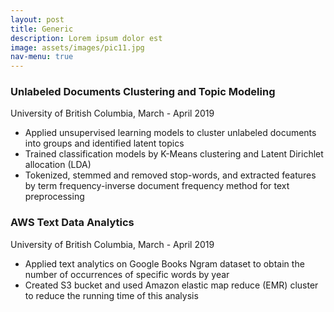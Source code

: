 ```yaml
---
layout: post
title: Generic
description: Lorem ipsum dolor est
image: assets/images/pic11.jpg
nav-menu: true
---
```


### Unlabeled Documents Clustering and Topic Modeling
University of British Columbia, March - April 2019 <br/>
- Applied unsupervised learning models to cluster unlabeled documents into groups and identified latent topics
- Trained classification models by K-Means clustering and Latent Dirichlet allocation (LDA)
- Tokenized, stemmed and removed stop-words, and extracted features by term frequency-inverse document frequency method for text preprocessing

### AWS Text Data Analytics
University of British Columbia, March - April 2019 <br/>
-	Applied text analytics on Google Books Ngram dataset to obtain the number of occurrences of specific words by year 
-	Created S3 bucket and used Amazon elastic map reduce (EMR) cluster to reduce the running time of this analysis

